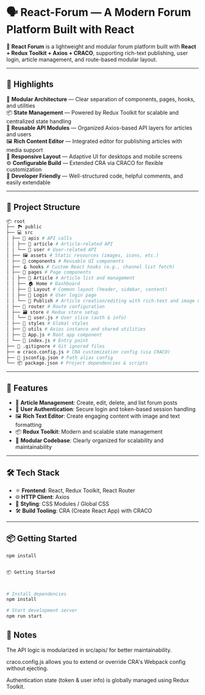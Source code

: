 # 🗣️ React-Forum — A Modern Forum Platform Built with React

💬 **React Forum** is a lightweight and modular forum platform built with **React + Redux Toolkit + Axios + CRACO**, supporting rich-text publishing, user login, article management, and route-based modular layout.

---

## 🚀 Highlights

🧩 **Modular Architecture** — Clear separation of components, pages, hooks, and utilities  
📦 **State Management** — Powered by Redux Toolkit for scalable and centralized state handling  
🔗 **Reusable API Modules** — Organized Axios-based API layers for articles and users  
🖼️ **Rich Content Editor** — Integrated editor for publishing articles with media support  
📱 **Responsive Layout** — Adaptive UI for desktops and mobile screens  
⚙️ **Configurable Build** — Extended CRA via CRACO for flexible customization  
🧪 **Developer Friendly** — Well-structured code, helpful comments, and easily extendable

---

## 📁 Project Structure
```bash
📦 root
├── 🏞️ public
├── 💻 src
│ ├── 🔗 apis # API calls
│ │ ├── 📄 article # Article-related API
│ │ └── 👤 user # User-related API
│ ├── 🖼️ assets # Static resources (images, icons, etc.)
│ ├── 🧩 components # Reusable UI components
│ ├── 🪝 hooks # Custom React hooks (e.g., channel list fetch)
│ ├── 📄 pages # Page components
│ │ ├── 📑 Article # Article list and management
│ │ ├── 🏠 Home # Dashboard
│ │ ├── 🧱 Layout # Common layout (header, sidebar, content)
│ │ ├── 🔐 Login # User login page
│ │ └── 📝 Publish # Article creation/editing with rich-text and image upload
│ ├── 🚦 router # Route configuration
│ ├── 🗃️ store # Redux store setup
│ │ └── 👤 user.js # User slice (auth & info)
│ ├── 🎨 styles # Global styles
│ ├── 🧰 utils # Axios instance and shared utilities
│ ├── 🚀 App.js # Root app component
│ └── 🧾 index.js # Entry point
├── 📄 .gitignore # Git ignored files
├── ⚙️ craco.config.js # CRA customization config (via CRACO)
├── 🧭 jsconfig.json # Path alias config
└── 📦 package.json # Project dependencies & scripts

```



---

## 🚀 Features

- 🧾 **Article Management**: Create, edit, delete, and list forum posts
- 🔐 **User Authentication**: Secure login and token-based session handling
- 🖼️ **Rich Text Editor**: Create engaging content with image and text formatting
- 📦 **Redux Toolkit**: Modern and scalable state management
- 🧩 **Modular Codebase**: Clearly organized for scalability and maintainability

---

## 🛠 Tech Stack

- ⚛️ **Frontend**: React, Redux Toolkit, React Router
- 🌐 **HTTP Client**: Axios
- 🎨 **Styling**: CSS Modules / Global CSS
- 🛠️ **Build Tooling**: CRA (Create React App) with CRACO

---

## 📦 Getting Started


```bash
npm install


📦 Getting Started



# Install dependencies
npm install

# Start development server
npm run start
```

## 📌 Notes
The API logic is modularized in src/apis/ for better maintainability.

craco.config.js allows you to extend or override CRA's Webpack config without ejecting.

Authentication state (token & user info) is globally managed using Redux Toolkit.
